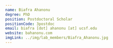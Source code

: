 ```yaml
---
name: Biafra Ahanonu
degree: PhD
position: Postdoctoral Scholar
positionCode: 3postdoc
email: biafra [dot] ahanonu [at] ucsf.edu
website: bahanonu.com
imgLink: ../img/lab_members/Biafra_Ahanonu.jpg
---
```

